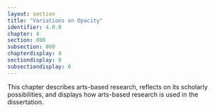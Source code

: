 ```yaml
---
layout: section
title: "Variations on Opacity"
identifier: 4.0.0
chapter: 4
section: 000
subsection: 000
chapterdisplay: 4
sectiondisplay: 0
subsectiondisplay: 0
---
```


This chapter describes arts-based research, reflects on its scholarly possibilities, and displays how arts-based research is used in the dissertation.